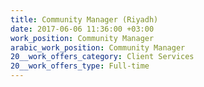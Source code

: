 ```yaml
---
title: Community Manager (Riyadh)
date: 2017-06-06 11:36:00 +03:00
work_position: Community Manager
arabic_work_position: Community Manager
20__work_offers_category: Client Services
20__work_offers_type: Full-time
---
```


